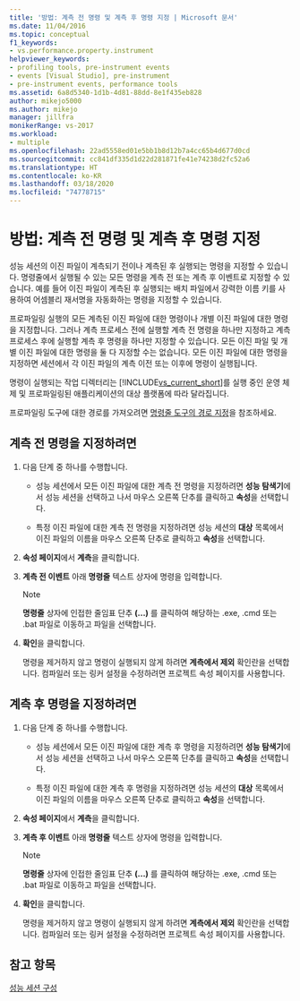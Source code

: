 ```yaml
---
title: '방법: 계측 전 명령 및 계측 후 명령 지정 | Microsoft 문서'
ms.date: 11/04/2016
ms.topic: conceptual
f1_keywords:
- vs.performance.property.instrument
helpviewer_keywords:
- profiling tools, pre-instrument events
- events [Visual Studio], pre-instrument
- pre-instrument events, performance tools
ms.assetid: 6a8d5340-1d1b-4d81-88dd-8e1f435eb828
author: mikejo5000
ms.author: mikejo
manager: jillfra
monikerRange: vs-2017
ms.workload:
- multiple
ms.openlocfilehash: 22ad5558ed01e5bb1b8d12b7a4cc65b4d677d0cd
ms.sourcegitcommit: cc841df335d1d22d281871fe41e74238d2fc52a6
ms.translationtype: HT
ms.contentlocale: ko-KR
ms.lasthandoff: 03/18/2020
ms.locfileid: "74778715"
---
```

# <a name="how-to-specify-pre--and-post-instrument-commands"></a>방법: 계측 전 명령 및 계측 후 명령 지정

성능 세션의 이진 파일이 계측되기 전이나 계측된 후 실행되는 명령을 지정할 수 있습니다. 명령줄에서 실행될 수 있는 모든 명령을 계측 전 또는 계측 후 이벤트로 지정할 수 있습니다. 예를 들어 이진 파일이 계측된 후 실행되는 배치 파일에서 강력한 이름 키를 사용하여 어셈블리 재서명을 자동화하는 명령을 지정할 수 있습니다.

프로파일링 실행의 모든 계측된 이진 파일에 대한 명령이나 개별 이진 파일에 대한 명령을 지정합니다. 그러나 계측 프로세스 전에 실행할 계측 전 명령을 하나만 지정하고 계측 프로세스 후에 실행할 계측 후 명령을 하나만 지정할 수 있습니다. 모든 이진 파일 및 개별 이진 파일에 대한 명령을 둘 다 지정할 수는 없습니다. 모든 이진 파일에 대한 명령을 지정하면 세션에서 각 이진 파일의 계측 이전 또는 이후에 명령이 실행됩니다.

명령이 실행되는 작업 디렉터리는 [!INCLUDE[vs_current_short](../code-quality/includes/vs_current_short_md.md)]를 실행 중인 운영 체제 및 프로파일링된 애플리케이션의 대상 플랫폼에 따라 달라집니다.

프로파일링 도구에 대한 경로를 가져오려면 [명령줄 도구의 경로 지정](../profiling/specifying-the-path-to-profiling-tools-command-line-tools.md)을 참조하세요.

## <a name="to-specify-pre-instrument-commands"></a>계측 전 명령을 지정하려면

1. 다음 단계 중 하나를 수행합니다.

    - 성능 세션에서 모든 이진 파일에 대한 계측 전 명령을 지정하려면 **성능 탐색기**에서 성능 세션을 선택하고 나서 마우스 오른쪽 단추를 클릭하고 **속성**을 선택합니다.

    - 특정 이진 파일에 대한 계측 전 명령을 지정하려면 성능 세션의 **대상** 목록에서 이진 파일의 이름을 마우스 오른쪽 단추로 클릭하고 **속성**을 선택합니다.

2. **속성 페이지**에서 **계측**을 클릭합니다.

3. **계측 전 이벤트** 아래 **명령줄** 텍스트 상자에 명령을 입력합니다.

    > [!NOTE]
    > **명령줄** 상자에 인접한 줄임표 단추 **(...)** 를 클릭하여 해당하는 .exe, .cmd 또는 .bat 파일로 이동하고 파일을 선택합니다.

4. **확인**을 클릭합니다.

     명령을 제거하지 않고 명령이 실행되지 않게 하려면 **계측에서 제외** 확인란을 선택합니다. 컴파일러 또는 링커 설정을 수정하려면 프로젝트 속성 페이지를 사용합니다.

## <a name="to-specify-post-instrument-commands"></a>계측 후 명령을 지정하려면

1. 다음 단계 중 하나를 수행합니다.

    - 성능 세션에서 모든 이진 파일에 대한 계측 후 명령을 지정하려면 **성능 탐색기**에서 성능 세션을 선택하고 나서 마우스 오른쪽 단추를 클릭하고 **속성**을 선택합니다.

    - 특정 이진 파일에 대한 계측 후 명령을 지정하려면 성능 세션의 **대상** 목록에서 이진 파일의 이름을 마우스 오른쪽 단추로 클릭하고 **속성**을 선택합니다.

2. **속성 페이지**에서 **계측**을 클릭합니다.

3. **계측 후 이벤트** 아래 **명령줄** 텍스트 상자에 명령을 입력합니다.

    > [!NOTE]
    > **명령줄** 상자에 인접한 줄임표 단추 **(...)** 를 클릭하여 해당하는 .exe, .cmd 또는 .bat 파일로 이동하고 파일을 선택합니다.

4. **확인**을 클릭합니다.

     명령을 제거하지 않고 명령이 실행되지 않게 하려면 **계측에서 제외** 확인란을 선택합니다. 컴파일러 또는 링커 설정을 수정하려면 프로젝트 속성 페이지를 사용합니다.

## <a name="see-also"></a>참고 항목

[성능 세션 구성](../profiling/configuring-performance-sessions.md)
